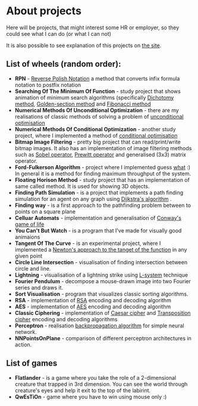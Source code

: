 # About projects
Here will be projects, that might interest some HR or employer, so they could see what I can do (or what I can not)

It is also possible to see explanation of this projects on [the site](https://lordserg.github.io/).

## List of wheels (random order):
- **RPN** - [Reverse Polish Notation](https://en.wikipedia.org/wiki/Reverse_Polish_notation) a method that converts infix formula notation to postfix notation
- **Searching Of The Minimum Of Function** - study project that shows animation of minimum search algorithms (specifically  [Dichotomy method](https://en.wikipedia.org/wiki/Bisection_method), [Golden-section method](https://en.wikipedia.org/wiki/Golden-section_search) and [Fibonacci method](https://en.wikipedia.org/wiki/Fibonacci_search_technique)
- **Numerical Methods Of Unconditional Optimization** - there are my realisations of classic methods of solving a problem of [unconditional optimisation](https://pns.hneu.edu.ua/pluginfile.php/293315/mod_resource/content/1/%D0%A2%D0%B5%D0%BC%D0%B0%2013.pdf)
- **Numerical Methods Of Conditional Optimization**  - another study project, where I implemented a method of [conditional optimisation](https://uk.wikipedia.org/wiki/%D0%97%D0%B0%D0%B4%D0%B0%D1%87%D0%B0_%D1%83%D0%BC%D0%BE%D0%B2%D0%BD%D0%BE%D1%97_%D0%BE%D0%BF%D1%82%D0%B8%D0%BC%D1%96%D0%B7%D0%B0%D1%86%D1%96%D1%97)
- **Bitmap Image Filtering** - pretty big project that can read/print/write bitmap images. It also has an implementation of image filtering methods such as [Sobel operator](https://en.wikipedia.org/wiki/Sobel_operator), [Prewitt operator](https://en.wikipedia.org/wiki/Prewitt_operator) and generalised (3x3) matrix operator.
- **Ford-Fulkerson Algorithm** - project where I implemented guess [what](https://en.wikipedia.org/wiki/Ford%E2%80%93Fulkerson_algorithm) :) In general it is a method for finding maximum throughput of the system.
- **Floating Horison Method** - study project that has an implementation of same called method. It is used for showing 3D objects.
- **Finding Path Simulation** - is a project that implements a path finding simulation for an agent on any graph using [Dijkstra's algorithm](https://en.wikipedia.org/wiki/Dijkstra%27s_algorithm) .
- **Finding way** - is a first approach to the pathfinding problem between to points on a square plane
- **Celluar Automats** - implementation and generalisation of [Conway's game of life](https://en.wikipedia.org/wiki/Conway%27s_Game_of_Life)
- **You Can't But Watch** - is a program that I've made for visually good animaions
- **Tangent Of The Curve** - is an experimental project, where I implemented a [Newton's approach to the tanget of the function](https://en.wikipedia.org/wiki/Tangent#Analytical_approach) in any given point
- **Circle Line Intersection** - visualisation of finding intersection between circle and line.
- **Lightning** - visualisation of a lightning strike using [L-system](https://en.wikipedia.org/wiki/L-system) technique
- **Fourier Pendulum** - decompose a mouse-drawn image into two Fourier series and draws it.
- **Sort Visualisation** - program that visualizes classic sorting algorithms.
- **RSA** - implementation of [RSA](https://en.wikipedia.org/wiki/RSA_(cryptosystem)) encoding and decoding algorithm
- **AES** - implementation of [AES](https://en.wikipedia.org/wiki/Advanced_Encryption_Standard) encoding and decoding algorithm
- **Classic Ciphering** - implementation of [Caesar cipher](https://en.wikipedia.org/wiki/Caesar_cipher) and [Transposition cipher](https://en.wikipedia.org/wiki/Transposition_cipher) encoding and decoding algorithms
- **Perceptron** - realisation [backpropagation algorithm](https://en.wikipedia.org/wiki/Backpropagation) for simple neural network.
- **NNPointsOnPlane** - comparison of different perceptron architectures in action.

## List of games
- **Flatlander** - is a game where you take the role of a 2-dimensional creature that trapped in 3rd dimension. You can see the world through creature's eyes and help it exit to the top of the labirint.
- **QwEsTiOn** - game where you have to win using mouse only :)